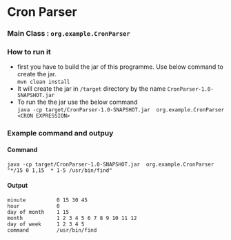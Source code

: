 # Cron Parser

### Main Class : `org.example.CronParser`

### How to run it
- first you have to build the jar of this programme. Use below command to create the jar.<br>
  `mvn clean install`
- It will create the jar in `/target` directory by the name `CronParser-1.0-SNAPSHOT.jar`
- To run the the jar use the below command<br>
  `java -cp target/CronParser-1.0-SNAPSHOT.jar  org.example.CronParser <CRON EXPRESSION>`


### Example command and outpuy

#### Command
`java -cp target/CronParser-1.0-SNAPSHOT.jar  org.example.CronParser "*/15 0 1,15  * 1-5 /usr/bin/find"`
#### Output
```
minute          0 15 30 45
hour            0
day of month    1 15
month           1 2 3 4 5 6 7 8 9 10 11 12
day of week     1 2 3 4 5
command         /usr/bin/find
```
